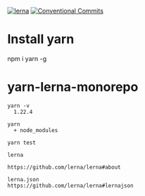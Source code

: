 
[![lerna](https://img.shields.io/badge/maintained%20with-lerna-cc00ff.svg)](https://lerna.js.org/)
[![Conventional Commits](https://img.shields.io/badge/Conventional%20Commits-1.0.0-yellow.svg)](https://conventionalcommits.org)

# Install yarn
npm i yarn -g

# yarn-lerna-monorepo
```
yarn -v  
  1.22.4

yarn
  + node_modules

yarn test
```

```
lerna 

https://github.com/lerna/lerna#about

lerna.json
https://github.com/lerna/lerna#lernajson
```